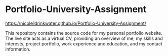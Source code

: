 # Portfolio-University-Assignment
https://nicole1drinkwater.github.io/Portfolio-University-Assignment/

This repository contains the source code for my personal portfolio website. The live site acts as a virtual CV, providing an overview of me, my skills and interests, project portfolio, work experience and education, and my contact information.

